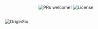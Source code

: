 <p align="right">
 <img src="https://img.shields.io/static/v1?label=PRs&message=welcome&color=8257e6&labelColor=000000" alt="PRs welcome!" />

  <img alt="License" src="https://img.shields.io/static/v1?label=license&message=MIT&color=8257e6&labelColor=000000">
</p>

<br>

<div align="center">
  <img alt="OriginSix" src="/.github/capa.png" >
</div>